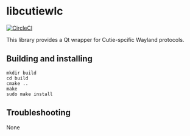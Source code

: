 # libcutiewlc

[![CircleCI](https://dl.circleci.com/status-badge/img/gh/cutie-shell/libcutiewlc/tree/cutie.svg?style=svg)](https://dl.circleci.com/status-badge/redirect/gh/cutie-shell/libcutiewlc/tree/cutie)

This library provides a Qt wrapper for Cutie-spcific Wayland protocols.

## Building and installing

```
mkdir build
cd build
cmake ..
make
sudo make install
```

## Troubleshooting
None
